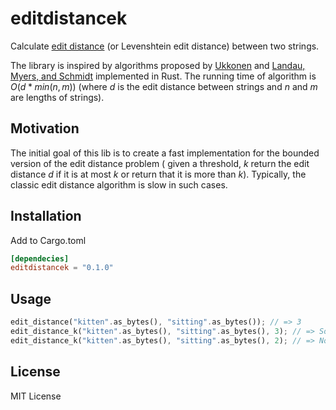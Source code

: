 # editdistancek

Calculate [edit distance](https://en.wikipedia.org/wiki/Levenshtein_distance) (or Levenshtein edit distance) between two
strings.

The library is inspired by algorithms proposed by [Ukkonen](https://www.cs.helsinki.fi/u/ukkonen/InfCont85.PDF)
and [Landau, Myers, and Schmidt](https://epubs.siam.org/doi/pdf/10.1137/S0097539794264810) implemented in Rust.
The running time of algorithm is $O(d*min(n,m))$ (where $d$ is the edit distance between strings and $n$ and $m$ are
lengths of strings).

## Motivation

The initial goal of this lib is to create a fast implementation for the bounded version of the edit distance problem (
given a threshold, $k$ return the edit distance $d$ if it is at most $k$ or return that it is more than $k$).
Typically, the classic edit distance algorithm is slow in such cases.

## Installation

Add to Cargo.toml

```toml
[dependecies]
editdistancek = "0.1.0"
```

## Usage

```rust
edit_distance("kitten".as_bytes(), "sitting".as_bytes()); // => 3
edit_distance_k("kitten".as_bytes(), "sitting".as_bytes(), 3); // => Some(3)
edit_distance_k("kitten".as_bytes(), "sitting".as_bytes(), 2); // => None
```

## License

MIT License